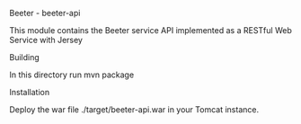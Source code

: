 Beeter - beeter-api

This module contains the Beeter service API implemented as a RESTful Web Service with Jersey

Building

In this directory run mvn package

Installation

Deploy the war file ./target/beeter-api.war in your Tomcat instance.